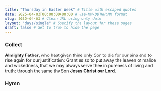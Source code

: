 ```yaml
---
title: "Thursday in Easter Week" # Title with escaped quotes
date: 2025-04-03T00:00:00+00:00 # Use-MM-DDTHH:MM format
slug: 2025-04-03 # Clean URL using only date
layout: "days/single" # Specify the layout for these pages
draft: false # Set to true to hide the page
---
```


### Collect

**Almighty Father**, who hast given thine only Son to die for our sins and to rise again for our justification: Grant us so to put away the leaven of malice and wickedness, that we may always serve thee in pureness of living and truth; through the same thy Son **Jesus Christ our Lord**.


### Hymn
